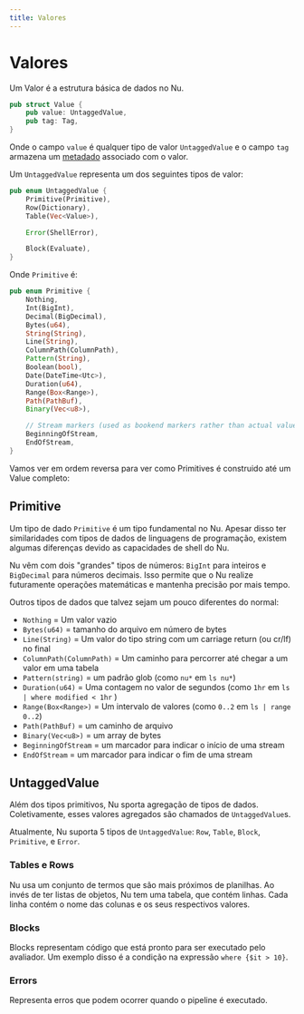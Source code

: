 ```yaml
---
title: Valores
---
```


# Valores

Um Valor é a estrutura básica de dados no Nu.

```rust
pub struct Value {
    pub value: UntaggedValue,
    pub tag: Tag,
}
```

Onde o campo `value` é qualquer tipo de valor `UntaggedValue` e o campo `tag` armazena um [metadado](metadados.md) associado com o valor.

Um `UntaggedValue` representa um dos seguintes tipos de valor:

```rust
pub enum UntaggedValue {
    Primitive(Primitive),
    Row(Dictionary),
    Table(Vec<Value>),

    Error(ShellError),

    Block(Evaluate),
}
```

Onde `Primitive` é:

```rust
pub enum Primitive {
    Nothing,
    Int(BigInt),
    Decimal(BigDecimal),
    Bytes(u64),
    String(String),
    Line(String),
    ColumnPath(ColumnPath),
    Pattern(String),
    Boolean(bool),
    Date(DateTime<Utc>),
    Duration(u64),
    Range(Box<Range>),
    Path(PathBuf),
    Binary(Vec<u8>),

    // Stream markers (used as bookend markers rather than actual values)
    BeginningOfStream,
    EndOfStream,
}
```

Vamos ver em ordem reversa para ver como Primitives é construido até um Value completo:

## Primitive

Um tipo de dado `Primitive` é um tipo fundamental no Nu. Apesar disso ter similaridades com tipos de dados de linguagens de programação, existem algumas diferenças devido as capacidades de shell do Nu.

Nu vêm com dois "grandes" tipos de números: `BigInt` para inteiros e `BigDecimal` para números decimais. Isso permite que o Nu realize futuramente operações matemáticas e mantenha precisão por mais tempo.

Outros tipos de dados que talvez sejam um pouco diferentes do normal:

- `Nothing` = Um valor vazio
- `Bytes(u64)` = tamanho do arquivo em número de bytes
- `Line(String)` = Um valor do tipo string com um carriage return (ou cr/lf) no final
- `ColumnPath(ColumnPath)` = Um caminho para percorrer até chegar a um valor em uma tabela
- `Pattern(string)` = um padrão glob (como `nu*` em `ls nu*`)
- `Duration(u64)` = Uma contagem no valor de segundos (como `1hr` em `ls | where modified < 1hr` )
- `Range(Box<Range>)` = Um intervalo de valores (como `0..2` em `ls | range 0..2`)
- `Path(PathBuf)` = um caminho de arquivo
- `Binary(Vec<u8>)` = um array de bytes
- `BeginningOfStream` = um marcador para indicar o início de uma stream
- `EndOfStream` = um marcador para indicar o fim de uma stream

## UntaggedValue

Além dos tipos primitivos, Nu sporta agregação de tipos de dados. Coletivamente, esses valores agregados são chamados de `UntaggedValue`s.

Atualmente, Nu suporta 5 tipos de `UntaggedValue`: `Row`, `Table`, `Block`, `Primitive`, e `Error`.

### Tables e Rows

Nu usa um conjunto de termos que são mais próximos de planilhas. Ao invés de ter listas de objetos, Nu tem uma tabela, que contém linhas. Cada linha contém o nome das colunas e os seus respectivos valores.

### Blocks

Blocks representam código que está pronto para ser executado pelo avaliador. Um exemplo disso é a condição na expressão `where {$it > 10}`.

### Errors

Representa erros que podem ocorrer quando o pipeline é executado.

